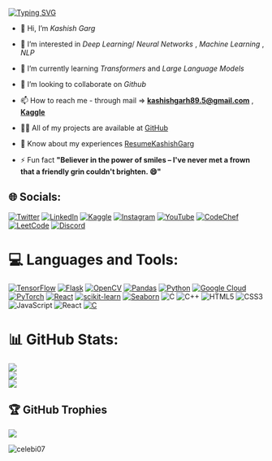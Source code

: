 [![Typing SVG](https://readme-typing-svg.demolab.com/?lines=Hello+there!+👋;Let's+embark+on+a+coding+journey+🚀;Let's+learn+and+grow+together!+🌟)](https://git.io/typing-svg)

- 👋 Hi, I’m $Kashish$ $Garg$
- 👀 I’m interested in $Deep$ $Learning$/ $Neural$ $Networks$ , $Machine$ $Learning$ , $NLP$
- 🌱 I’m currently learning $Transformers$ and $Large$ $Language$ $Models$
- 💞️ I’m looking to collaborate on $Github$
- 📫 How to reach me - through mail => **kashishgarh89.5@gmail.com** , **[Kaggle](https://www.kaggle.com/celebi07)**


- 👨‍💻 All of my projects are available at [GitHub](https://github.com/Celebi07)

- 📄 Know about my experiences [ResumeKashishGarg](https://drive.google.com/file/d/10eo0ZJf3jJDlNO3_S8HK0u-DB0kd31x6/view?usp=sharing)

- ⚡ Fun fact **"Believer in the power of smiles – I've never met a frown that a friendly grin couldn't brighten. 😄"**

## 🌐 Socials:
[![Twitter](https://img.shields.io/badge/Twitter-%231DA1F2.svg?logo=twitter&logoColor=white)](https://twitter.com/Vishi__03)
[![LinkedIn](https://img.shields.io/badge/LinkedIn-%230077B5.svg?logo=linkedin&logoColor=white)](https://www.linkedin.com/in/kashish-garg-5593721b3/)
[![Kaggle](https://img.shields.io/badge/Kaggle-%2320BEFF.svg?logo=kaggle&logoColor=white)](https://www.kaggle.com/celebi07)
[![Instagram](https://img.shields.io/badge/Instagram-%23E4405F.svg?logo=instagram&logoColor=white)](https://instagram.com/vishi__03?igshid=OGQ5ZDc2ODk2ZA==)
[![YouTube](https://img.shields.io/badge/YouTube-%23FF0000.svg?logo=youtube&logoColor=white)](https://www.youtube.com/@kashishgarg7521/)
[![CodeChef](https://img.shields.io/badge/CodeChef-%235B4638.svg?logo=codechef&logoColor=white)](https://www.codechef.com/users/vishi03)
[![LeetCode](https://img.shields.io/badge/LeetCode-%23FFA116.svg?logo=leetcode&logoColor=white)](https://leetcode.com/Rosalia07/)
[![Discord](https://img.shields.io/badge/Discord-%237289DA.svg?logo=discord&logoColor=white)](https://discord.gg/__vishi07)


# 💻 Languages and Tools:
[![TensorFlow](https://img.shields.io/badge/TensorFlow-%2300599C.svg?style=for-the-badge&logo=tensorflow&logoColor=white)](https://www.tensorflow.org)
[![Flask](https://img.shields.io/badge/Flask-%2300599C.svg?style=for-the-badge&logo=flask&logoColor=white)](https://flask.palletsprojects.com/)
[![OpenCV](https://img.shields.io/badge/OpenCV-%2300599C.svg?style=for-the-badge&logo=opencv&logoColor=white)](https://opencv.org/)
[![Pandas](https://img.shields.io/badge/Pandas-%2300599C.svg?style=for-the-badge&logo=pandas&logoColor=white)](https://pandas.pydata.org/)
[![Python](https://img.shields.io/badge/Python-%2300599C.svg?style=for-the-badge&logo=python&logoColor=white)](https://www.python.org)
[![Google Cloud](https://img.shields.io/badge/Google%20Cloud-%2300599C.svg?style=for-the-badge&logo=google-cloud&logoColor=white)](https://cloud.google.com)
[![PyTorch](https://img.shields.io/badge/PyTorch-%2300599C.svg?style=for-the-badge&logo=pytorch&logoColor=white)](https://pytorch.org/)
[![React](https://img.shields.io/badge/React-%2300599C.svg?style=for-the-badge&logo=react&logoColor=white)](https://reactjs.org/)
[![scikit-learn](https://img.shields.io/badge/scikit--learn-%2300599C.svg?style=for-the-badge&logo=scikit-learn&logoColor=white)](https://scikit-learn.org/)
[![Seaborn](https://img.shields.io/badge/Seaborn-%2300599C.svg?style=for-the-badge&logo=seaborn&logoColor=white)](https://seaborn.pydata.org/)
![C](https://img.shields.io/badge/c-%2300599C.svg?style=for-the-badge&logo=c&logoColor=white)
![C++](https://img.shields.io/badge/c++-%2300599C.svg?style=for-the-badge&logo=c%2B%2B&logoColor=white)
![HTML5](https://img.shields.io/badge/html5-%23E34F26.svg?style=for-the-badge&logo=html5&logoColor=white)
![CSS3](https://img.shields.io/badge/css3-%231572B6.svg?style=for-the-badge&logo=css3&logoColor=white)
![JavaScript](https://img.shields.io/badge/javascript-%23323330.svg?style=for-the-badge&logo=javascript&logoColor=%23F7DF1E)
![React](https://img.shields.io/badge/react-%2320232a.svg?style=for-the-badge&logo=react&logoColor=%2361DAFB)
[![C](https://img.shields.io/badge/C-%2300599C.svg?style=for-the-badge&logo=c&logoColor=white)](https://www.cprogramming.com/)

# 📊 GitHub Stats:
![](https://github-readme-stats.vercel.app/api?username=celebi07&theme=solarized-dark&hide_border=false&include_all_commits=true&count_private=true)<br/>
![](https://github-readme-streak-stats.herokuapp.com/?user=celebi07&theme=solarized-dark&hide_border=false)<br/>
![](https://github-readme-stats.vercel.app/api/top-langs/?username=celebi07&theme=solarized-dark&hide_border=false&include_all_commits=true&count_private=true&layout=compact)


## 🏆 GitHub Trophies
![](https://github-profile-trophy.vercel.app/?username=celebi07&theme=radical&no-frame=false&no-bg=true&margin-w=4)

<p align="left"> <img src="https://komarev.com/ghpvc/?username=celebi07&label=Profile%20views&color=0e75b6&style=flat" alt="celebi07" /> </p>

